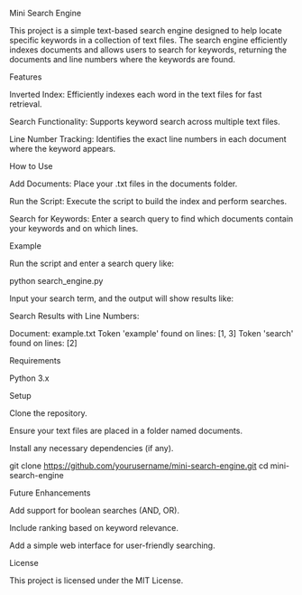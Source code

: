 Mini Search Engine

This project is a simple text-based search engine designed to help locate specific keywords in a collection of text files. The search engine efficiently indexes documents and allows users to search for keywords, returning the documents and line numbers where the keywords are found.

Features

Inverted Index: Efficiently indexes each word in the text files for fast retrieval.

Search Functionality: Supports keyword search across multiple text files.

Line Number Tracking: Identifies the exact line numbers in each document where the keyword appears.

How to Use

Add Documents: Place your .txt files in the documents folder.

Run the Script: Execute the script to build the index and perform searches.

Search for Keywords: Enter a search query to find which documents contain your keywords and on which lines.

Example

Run the script and enter a search query like:

python search_engine.py

Input your search term, and the output will show results like:

Search Results with Line Numbers:

Document: example.txt
  Token 'example' found on lines: [1, 3]
  Token 'search' found on lines: [2]

Requirements

Python 3.x

Setup

Clone the repository.

Ensure your text files are placed in a folder named documents.

Install any necessary dependencies (if any).

git clone https://github.com/yourusername/mini-search-engine.git
cd mini-search-engine

Future Enhancements

Add support for boolean searches (AND, OR).

Include ranking based on keyword relevance.

Add a simple web interface for user-friendly searching.

License

This project is licensed under the MIT License.

